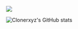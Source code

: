 <img src="https://readme-typing-svg.herokuapp.com?color=FF3A32&width=500&lines=just+an+ordinary+boy+in+the+cruel+world">




![Clonerxyz's GitHub stats](https://github-readme-stats.vercel.app/api?username=clonerxyz&show_icons=true&theme=transparent)

